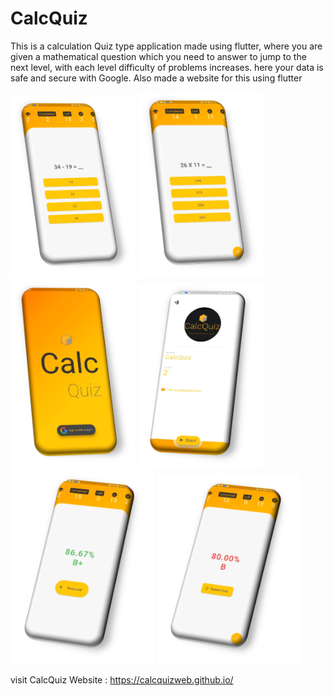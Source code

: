 # CalcQuiz
This is a calculation Quiz type application made using flutter, where you are given a mathematical question which you need to answer to jump to the next level, with each level difficulty of problems increases. here your data is safe and secure with Google. Also made a website for this using flutter

<img src="CalcQuizImgs/calc_quiz_1.png" width=200> <img src="CalcQuizImgs/calc_quiz_2.png" width=200> <img src="CalcQuizImgs/calc_quiz_3.png" width=200> <img src="CalcQuizImgs/calc_quiz_4.png" width=200> <img src="CalcQuizImgs/calc_quiz_5.png" width=230> <img src="CalcQuizImgs/calc_quiz_6.png" width=230> 

visit CalcQuiz Website : https://calcquizweb.github.io/
